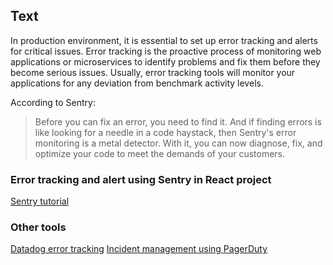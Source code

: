 ## Text

In production environment, it is essential to set up error tracking and alerts for critical issues. Error tracking is the proactive process of monitoring web applications or microservices to identify problems and fix them before they become serious issues. Usually, error tracking tools will monitor your applications for any deviation from benchmark activity levels.

According to Sentry:

> Before you can fix an error, you need to find it. And if finding errors is like looking for a needle in a code haystack, then Sentry's error monitoring is a metal detector. With it, you can now diagnose, fix, and optimize your code to meet the demands of your customers.

### Error tracking and alert using Sentry in React project

[Sentry tutorial](https://www.youtube.com/watch?v=cl8tPBI4qUc)

### Other tools

[Datadog error tracking](https://www.datadoghq.com/product/error-tracking/)
[Incident management using PagerDuty](https://www.pagerduty.com/platform/devops/)
